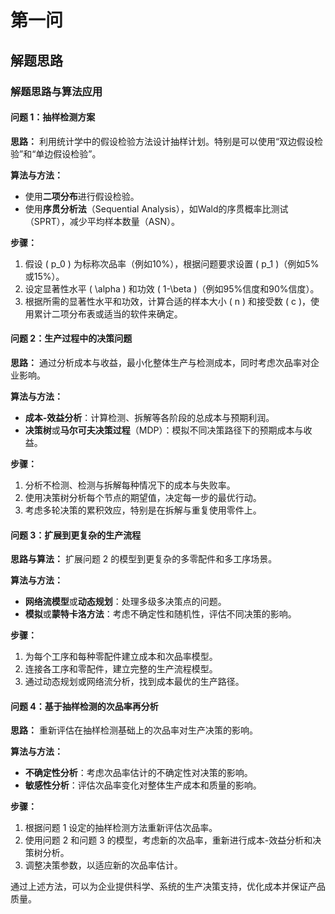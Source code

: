 <!--
 * @Author: Ashington ashington258@proton.me
 * @Date: 2024-09-06 08:27:35
 * @LastEditors: Ashington ashington258@proton.me
 * @LastEditTime: 2024-09-06 08:27:35
 * @FilePath: \mathematical_modelling\1-解题思路&大纲\0-总体思路.md
 * @Description: 请填写简介
 * 联系方式:921488837@qq.com
 * Copyright (c) 2024 by ${git_name_email}, All Rights Reserved. 
-->
# 第一问

## 解题思路

### 解题思路与算法应用

#### 问题 1：抽样检测方案

**思路：**
利用统计学中的假设检验方法设计抽样计划。特别是可以使用“双边假设检验”和“单边假设检验”。

**算法与方法：**
- 使用**二项分布**进行假设检验。
- 使用**序贯分析法**（Sequential Analysis），如Wald的序贯概率比测试（SPRT），减少平均样本数量（ASN）。

**步骤：**
1. 假设 \( p_0 \) 为标称次品率（例如10%），根据问题要求设置 \( p_1 \)（例如5%或15%）。
2. 设定显著性水平 \( \alpha \) 和功效 \( 1-\beta \)（例如95%信度和90%信度）。
3. 根据所需的显著性水平和功效，计算合适的样本大小 \( n \) 和接受数 \( c \)，使用累计二项分布表或适当的软件来确定。

#### 问题 2：生产过程中的决策问题

**思路：**
通过分析成本与收益，最小化整体生产与检测成本，同时考虑次品率对企业影响。

**算法与方法：**
- **成本-效益分析**：计算检测、拆解等各阶段的总成本与预期利润。
- **决策树**或**马尔可夫决策过程**（MDP）：模拟不同决策路径下的预期成本与收益。

**步骤：**
1. 分析不检测、检测与拆解每种情况下的成本与失败率。
2. 使用决策树分析每个节点的期望值，决定每一步的最优行动。
3. 考虑多轮决策的累积效应，特别是在拆解与重复使用零件上。

#### 问题 3：扩展到更复杂的生产流程

**思路与算法：**
扩展问题 2 的模型到更复杂的多零配件和多工序场景。

**算法与方法：**
- **网络流模型**或**动态规划**：处理多级多决策点的问题。
- **模拟**或**蒙特卡洛方法**：考虑不确定性和随机性，评估不同决策的影响。

**步骤：**
1. 为每个工序和每种零配件建立成本和次品率模型。
2. 连接各工序和零配件，建立完整的生产流程模型。
3. 通过动态规划或网络流分析，找到成本最优的生产路径。

#### 问题 4：基于抽样检测的次品率再分析

**思路：**
重新评估在抽样检测基础上的次品率对生产决策的影响。

**算法与方法：**
- **不确定性分析**：考虑次品率估计的不确定性对决策的影响。
- **敏感性分析**：评估次品率变化对整体生产成本和质量的影响。

**步骤：**
1. 根据问题 1 设定的抽样检测方法重新评估次品率。
2. 使用问题 2 和问题 3 的模型，考虑新的次品率，重新进行成本-效益分析和决策树分析。
3. 调整决策参数，以适应新的次品率估计。

通过上述方法，可以为企业提供科学、系统的生产决策支持，优化成本并保证产品质量。